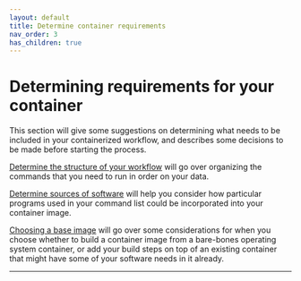 ```yaml
---
layout: default
title: Determine container requirements
nav_order: 3
has_children: true
---
```


# Determining requirements for your container

This section will give some suggestions on determining what needs to be included in your containerized workflow, and describes some decisions to be made before starting the process.

[Determine the structure of your workflow] will go over organizing the commands that you need to run in order on your data.

[Determine sources of software] will help you consider how particular programs used in your command list could be incorporated into your container image.

[Choosing a base image] will go over some considerations for when you choose whether to build a container image from a bare-bones operating system container, or add your build steps on top of an existing container that might have some of your software needs in it already.

----
[Determine the structure of your workflow]: https://sarahkeefe.github.io/documentation-test/2-determine-container-requirements/determine-the-structure-of-your-workflow
[Determine sources of software]: https://sarahkeefe.github.io/documentation-test/2-determine-container-requirements/determine-programs-needed
[Choosing a base image]: https://sarahkeefe.github.io/documentation-test/2-determine-container-requirements/choosing-a-base-image